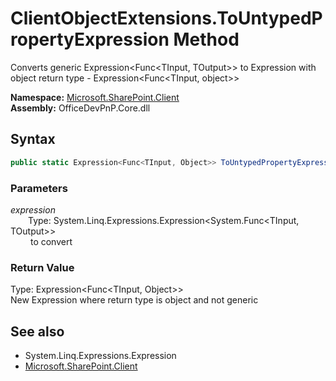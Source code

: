 # ClientObjectExtensions.ToUntypedPropertyExpression Method  
Converts generic Expression<Func<TInput, TOutput>> to Expression with object return type - Expression<Func<TInput, object>>  

**Namespace:** [Microsoft.SharePoint.Client](Microsoft.SharePoint.Client.md)  
**Assembly:** OfficeDevPnP.Core.dll  
## Syntax
```C#
public static Expression<Func<TInput, Object>> ToUntypedPropertyExpression(Expression<Func<TInput, TOutput>> expression)
```
### Parameters
*expression*  
&emsp;&emsp;Type: System.Linq.Expressions.Expression<System.Func<TInput, TOutput>>  
&emsp;&emsp; to convert   

### Return Value
Type: Expression<Func<TInput,  Object>>  
New Expression where return type is object and not generic

## See also
- System.Linq.Expressions.Expression
- [Microsoft.SharePoint.Client](Microsoft.SharePoint.Client.md)

